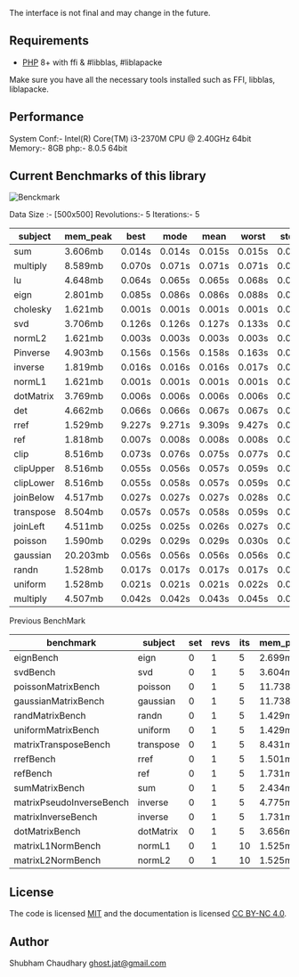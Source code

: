 The interface is not final and may change in the future. 

Requirements
------------
- [PHP](https://php.net) 8+ with ffi & #libblas, #liblapacke   

Make sure you have all the necessary tools installed such as FFI, libblas, liblapacke.

Performance
-----------

System Conf:- Intel(R) Core(TM) i3-2370M CPU @ 2.40GHz 64bit 
Memory:- 8GB
php:- 8.0.5 64bit

Current Benchmarks of this library
-----------------------------------
![Benckmark](https://github.com/ghostjat/numphp/blob/main/npbm.png)

Data Size :- [500x500] Revolutions:- 5 Iterations:- 5

| subject  | mem_peak | best   | mode   | mean   | worst  | stdev |  
|----------|----------|--------|--------|--------|--------|-------|
| sum      | 3.606mb  | 0.014s | 0.014s | 0.015s | 0.015s | 0.000s| 
| multiply | 8.589mb  | 0.070s | 0.071s | 0.071s | 0.071s | 0.000s|
| lu       | 4.648mb  | 0.064s | 0.065s | 0.065s | 0.068s | 0.001s|
| eign     | 2.801mb  | 0.085s | 0.086s | 0.086s | 0.088s | 0.001s|
| cholesky | 1.621mb  | 0.001s | 0.001s | 0.001s | 0.001s | 0.000s|
| svd      | 3.706mb  | 0.126s | 0.126s | 0.127s | 0.133s | 0.002s|
| normL2   | 1.621mb  | 0.003s | 0.003s | 0.003s | 0.003s | 0.000s|
| Pinverse | 4.903mb  | 0.156s | 0.156s | 0.158s | 0.163s | 0.003s|
| inverse  | 1.819mb  | 0.016s | 0.016s | 0.016s | 0.017s | 0.000s|
| normL1   | 1.621mb  | 0.001s | 0.001s | 0.001s | 0.001s | 0.000s|
| dotMatrix| 3.769mb  | 0.006s | 0.006s | 0.006s | 0.006s | 0.000s|
| det      | 4.662mb  | 0.066s | 0.066s | 0.067s | 0.067s | 0.000s|
| rref     | 1.529mb  | 9.227s | 9.271s | 9.309s | 9.427s | 0.072s|
| ref      | 1.818mb  | 0.007s | 0.008s | 0.008s | 0.008s | 0.000s|
| clip     | 8.516mb  | 0.073s | 0.076s | 0.075s | 0.077s | 0.002s|
| clipUpper| 8.516mb  | 0.055s | 0.056s | 0.057s | 0.059s | 0.002s|
| clipLower| 8.516mb  | 0.055s | 0.058s | 0.057s | 0.059s | 0.002s|
| joinBelow| 4.517mb  | 0.027s | 0.027s | 0.027s | 0.028s | 0.000s|
| transpose| 8.504mb  | 0.057s | 0.057s | 0.058s | 0.059s | 0.001s|
| joinLeft | 4.511mb  | 0.025s | 0.025s | 0.026s | 0.027s | 0.001s|
| poisson  | 1.590mb  | 0.029s | 0.029s | 0.029s | 0.030s | 0.000s|
| gaussian | 20.203mb | 0.056s | 0.056s | 0.056s | 0.056s | 0.000s|
| randn    | 1.528mb  | 0.017s | 0.017s | 0.017s | 0.017s | 0.000s|
| uniform  | 1.528mb  | 0.021s | 0.021s | 0.021s | 0.022s | 0.000s|
| multiply | 4.507mb  | 0.042s | 0.042s | 0.043s | 0.045s | 0.001s|

Previous BenchMark

| benchmark                 | subject   | set | revs | its | mem_peak | mode    | rstdev   |
|---------------------------|-----------|-----|------|-----|----------|---------|----------|
| eignBench                 | eign      | 0   | 1    | 5   | 2.699mb  | 0.309s  | ±4.51%   |
| svdBench                  | svd       | 0   | 1    | 5   | 3.604mb  | 0.148s  | ±3.60%   |
| poissonMatrixBench        | poisson   | 0   | 1    | 5   | 11.738mb | 0.105s  | ±7.07%   |
| gaussianMatrixBench       | gaussian  | 0   | 1    | 5   | 11.738mb | 0.112s  | ±17.12%  |
| randMatrixBench           | randn     | 0   | 1    | 5   | 1.429mb  | 0.048s  | ±2.37%   |
| uniformMatrixBench        | uniform   | 0   | 1    | 5   | 1.429mb  | 0.063s  | ±8.16%   |
| matrixTransposeBench      | transpose | 0   | 1    | 5   | 8.431mb  | 0.120s  | ±1.32%   |
| rrefBench                 | rref      | 0   | 1    | 5   | 1.501mb  | 28.513s | ±1.90%   |
| refBench                  | ref       | 0   | 1    | 5   | 1.731mb  | 0.023s  | ±7.24%   |
| sumMatrixBench            | sum       | 0   | 1    | 5   | 2.434mb  | 0.051s  | ±3.59%   |
| matrixPseudoInverseBench  | inverse   | 0   | 1    | 5   | 4.775mb  | 0.222s  | ±13.76%  |
| matrixInverseBench        | inverse   | 0   | 1    | 5   | 1.731mb  | 0.032s  | ±127.50% |
| dotMatrixBench            | dotMatrix | 0   | 1    | 5   | 3.656mb  | 0.013s  | ±27.94%  |
| matrixL1NormBench         | normL1    | 0   | 1    | 10  | 1.525mb  | 0.001s  | ±0.80%   |
| matrixL2NormBench         | normL2    | 0   | 1    | 10  | 1.525mb  | 0.003s  | ±1.63%   |

License
-------
The code is licensed [MIT](LICENSE) and the documentation is licensed [CC BY-NC 4.0](https://creativecommons.org/licenses/by-nc/4.0/).

Author
------
Shubham Chaudhary <ghost.jat@gmail.com>